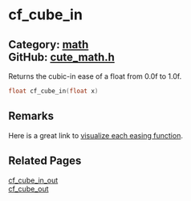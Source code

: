 [](../header.md ':include')

# cf_cube_in

Category: [math](/api_reference?id=math)  
GitHub: [cute_math.h](https://github.com/RandyGaul/cute_framework/blob/master/include/cute_math.h)  
---

Returns the cubic-in ease of a float from 0.0f to 1.0f.

```cpp
float cf_cube_in(float x)
```

## Remarks

Here is a great link to [visualize each easing function](https://easings.net/).

## Related Pages

[cf_cube_in_out](/math/cf_cube_in_out.md)  
[cf_cube_out](/math/cf_cube_out.md)  
